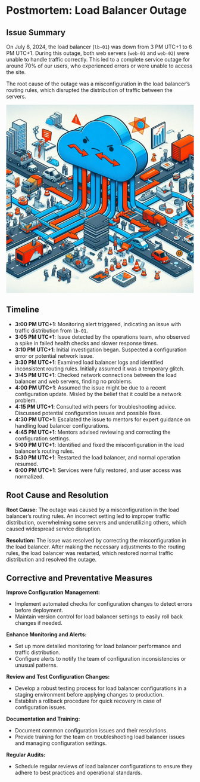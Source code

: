 # Postmortem: Load Balancer Outage

## Issue Summary

On July 8, 2024, the load balancer (`lb-01`) was down from 3 PM UTC+1 to 6 PM UTC+1. During this outage, both web servers (`web-01` and `web-02`) were unable to handle traffic correctly. This led to a complete service outage for around 70% of our users, who experienced errors or were unable to access the site.

The root cause of the outage was a misconfiguration in the load balancer’s routing rules, which disrupted the distribution of traffic between the servers.

![Load Balancer Outage Diagram](load_balancer_outage_picture.png)

## Timeline

- **3:00 PM UTC+1**: Monitoring alert triggered, indicating an issue with traffic distribution from `lb-01`.
- **3:05 PM UTC+1**: Issue detected by the operations team, who observed a spike in failed health checks and slower response times.
- **3:10 PM UTC+1**: Initial investigation began. Suspected a configuration error or potential network issue.
- **3:30 PM UTC+1**: Examined load balancer logs and identified inconsistent routing rules. Initially assumed it was a temporary glitch.
- **3:45 PM UTC+1**: Checked network connections between the load balancer and web servers, finding no problems.
- **4:00 PM UTC+1**: Assumed the issue might be due to a recent configuration update. Misled by the belief that it could be a network problem.
- **4:15 PM UTC+1**: Consulted with peers for troubleshooting advice. Discussed potential configuration issues and possible fixes.
- **4:30 PM UTC+1**: Escalated the issue to mentors for expert guidance on handling load balancer configurations.
- **4:45 PM UTC+1**: Mentors advised reviewing and correcting the configuration settings.
- **5:00 PM UTC+1**: Identified and fixed the misconfiguration in the load balancer’s routing rules.
- **5:30 PM UTC+1**: Restarted the load balancer, and normal operation resumed.
- **6:00 PM UTC+1**: Services were fully restored, and user access was normalized.

## Root Cause and Resolution

**Root Cause:** The outage was caused by a misconfiguration in the load balancer’s routing rules. An incorrect setting led to improper traffic distribution, overwhelming some servers and underutilizing others, which caused widespread service disruption.

**Resolution:** The issue was resolved by correcting the misconfiguration in the load balancer. After making the necessary adjustments to the routing rules, the load balancer was restarted, which restored normal traffic distribution and resolved the outage.

## Corrective and Preventative Measures

**Improve Configuration Management:**

- Implement automated checks for configuration changes to detect errors before deployment.
- Maintain version control for load balancer settings to easily roll back changes if needed.

**Enhance Monitoring and Alerts:**

- Set up more detailed monitoring for load balancer performance and traffic distribution.
- Configure alerts to notify the team of configuration inconsistencies or unusual patterns.

**Review and Test Configuration Changes:**

- Develop a robust testing process for load balancer configurations in a staging environment before applying changes to production.
- Establish a rollback procedure for quick recovery in case of configuration issues.

**Documentation and Training:**

- Document common configuration issues and their resolutions.
- Provide training for the team on troubleshooting load balancer issues and managing configuration settings.

**Regular Audits:**

- Schedule regular reviews of load balancer configurations to ensure they adhere to best practices and operational standards.
